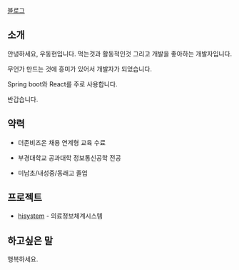 [블로그](https://dhsj8405.github.io/)  

## 소개

안녕하세요, 우동현입니다. 먹는것과 활동적인것 그리고 개발을 좋아하는 개발자입니다.

무언가 만드는 것에 흥미가 있어서 개발자가 되었습니다.

Spring boot와 React를 주로 사용합니다.

반갑습니다.

## 약력

- 더존비즈온 채용 연계형 교육 수료

- 부경대학교 공과대학 정보통신공학 전공

- 미남초/내성중/동래고 졸업

## 프로젝트

- [hisystem](https://github.com/douzone-history) - 의료정보체계시스템


## 하고싶은 말

행복하세요.
